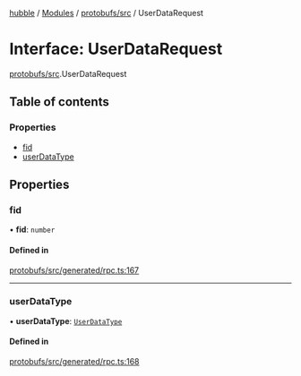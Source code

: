 [hubble](../README.md) / [Modules](../modules.md) / [protobufs/src](../modules/protobufs_src.md) / UserDataRequest

# Interface: UserDataRequest

[protobufs/src](../modules/protobufs_src.md).UserDataRequest

## Table of contents

### Properties

- [fid](protobufs_src.UserDataRequest.md#fid)
- [userDataType](protobufs_src.UserDataRequest.md#userdatatype)

## Properties

### fid

• **fid**: `number`

#### Defined in

[protobufs/src/generated/rpc.ts:167](https://github.com/vinliao/hubble/blob/b933e0c/packages/protobufs/src/generated/rpc.ts#L167)

___

### userDataType

• **userDataType**: [`UserDataType`](../enums/protobufs_src.UserDataType.md)

#### Defined in

[protobufs/src/generated/rpc.ts:168](https://github.com/vinliao/hubble/blob/b933e0c/packages/protobufs/src/generated/rpc.ts#L168)
